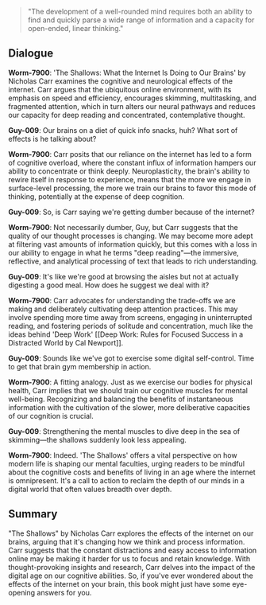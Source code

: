 >"The development of a well-rounded mind requires both an ability to find and quickly parse a wide range of information and a capacity for open-ended, linear thinking."

## Dialogue
**Worm-7900**: 'The Shallows: What the Internet Is Doing to Our Brains' by Nicholas Carr examines the cognitive and neurological effects of the internet. Carr argues that the ubiquitous online environment, with its emphasis on speed and efficiency, encourages skimming, multitasking, and fragmented attention, which in turn alters our neural pathways and reduces our capacity for deep reading and concentrated, contemplative thought.

**Guy-009**: Our brains on a diet of quick info snacks, huh? What sort of effects is he talking about?

**Worm-7900**: Carr posits that our reliance on the internet has led to a form of cognitive overload, where the constant influx of information hampers our ability to concentrate or think deeply. Neuroplasticity, the brain's ability to rewire itself in response to experience, means that the more we engage in surface-level processing, the more we train our brains to favor this mode of thinking, potentially at the expense of deep cognition.

**Guy-009**: So, is Carr saying we're getting dumber because of the internet?

**Worm-7900**: Not necessarily dumber, Guy, but Carr suggests that the quality of our thought processes is changing. We may become more adept at filtering vast amounts of information quickly, but this comes with a loss in our ability to engage in what he terms "deep reading"—the immersive, reflective, and analytical processing of text that leads to rich understanding.

**Guy-009**: It's like we're good at browsing the aisles but not at actually digesting a good meal. How does he suggest we deal with it?

**Worm-7900**: Carr advocates for understanding the trade-offs we are making and deliberately cultivating deep attention practices. This may involve spending more time away from screens, engaging in uninterrupted reading, and fostering periods of solitude and concentration, much like the ideas behind 'Deep Work' [[Deep Work: Rules for Focused Success in a Distracted World by Cal Newport]].

**Guy-009**: Sounds like we've got to exercise some digital self-control. Time to get that brain gym membership in action.

**Worm-7900**: A fitting analogy. Just as we exercise our bodies for physical health, Carr implies that we should train our cognitive muscles for mental well-being. Recognizing and balancing the benefits of instantaneous information with the cultivation of the slower, more deliberative capacities of our cognition is crucial.

**Guy-009**: Strengthening the mental muscles to dive deep in the sea of skimming—the shallows suddenly look less appealing.

**Worm-7900**: Indeed. 'The Shallows' offers a vital perspective on how modern life is shaping our mental faculties, urging readers to be mindful about the cognitive costs and benefits of living in an age where the internet is omnipresent. It's a call to action to reclaim the depth of our minds in a digital world that often values breadth over depth.

## Summary
"The Shallows" by Nicholas Carr explores the effects of the internet on our brains, arguing that it's changing how we think and process information. Carr suggests that the constant distractions and easy access to information online may be making it harder for us to focus and retain knowledge. With thought-provoking insights and research, Carr delves into the impact of the digital age on our cognitive abilities. So, if you've ever wondered about the effects of the internet on your brain, this book might just have some eye-opening answers for you.